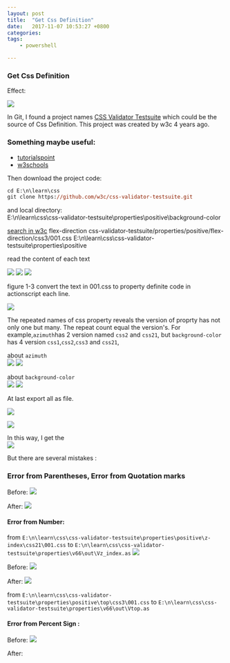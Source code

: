 ```yaml
---
layout: post
title:  "Get Css Definition"
date:   2017-11-07 10:53:27 +0800
categories:  
tags: 
    - powershell

---
```


### Get Css Definition  ###

Effect:

![](https://i.imgur.com/J9hYl0N.gif)

[](https://www.w3.org/TR/css-flexbox-1/)
In Git, I found a project names [CSS Validator Testsuite]() which could be the source of Css Definition. This project was created by w3c 4 years ago.

### Something maybe useful: ###

* [tutorialspoint](https://www.tutorialspoint.com/css/css_azimuth.htm)
* [w3schools](https://www.w3schools.com/cssref/css_ref_aural.asp)

Then download the project code:
 
```ps
cd E:\n\learn\css
git clone https://github.com/w3c/css-validator-testsuite.git

```
and local directory:   
E:\n\learn\css\css-validator-testsuite\properties\positive\background-color

[search in w3c](https://github.com/search?p=2&q=org%3Aw3c+flex-direction&type=Code)
flex-direction
css-validator-testsuite/properties/positive/flex-direction/css3/001.css
E:\n\learn\css\css-validator-testsuite\properties\positive


read the content of each text 

![](https://i.imgur.com/xXoGkow.png)
![](https://i.imgur.com/11zwGSd.png)
![](https://i.imgur.com/drwpA9D.png)

figure 1-3 convert the text in 001.css to property definite code in actionscript each line.


![](https://i.imgur.com/mAyDoLQ.png)

The repeated names of css property reveals the version of proprty has not only one but many. The repeat count equal the version's.
For example,`azimuth`has 2 version named `css2` and `css21`, but `background-color` has 4 version `css1`,`css2`,`css3` and `css21`, 
    
about `azimuth`  
![](https://i.imgur.com/9h92XG3.png)
![](https://i.imgur.com/Z5QwzPq.png)

about `background-color`  
![](https://i.imgur.com/2vxO817.png)
![](https://i.imgur.com/4S4f6ia.png)

At last export all as file.

![](https://i.imgur.com/3mtOV4E.png)

![](https://i.imgur.com/Uw6cKHm.png)


In this way, I get the   
![](https://i.imgur.com/Oss4SA4.png)

But there are several mistakes :  
### Error from Parentheses,  Error from Quotation marks   ###

Before:
![](https://i.imgur.com/HWW0e92.png)

After:
![](https://i.imgur.com/KNPqu2n.png)



#### Error from Number:   ####

from `E:\n\learn\css\css-validator-testsuite\properties\positive\z-index\css21\001.css` 
to `E:\n\learn\css\css-validator-testsuite\properties\v66\out\Vz_index.as`
![](https://i.imgur.com/hnERvyd.png)


Before:
![](https://i.imgur.com/zn6N7aD.png)

After:
![](https://i.imgur.com/W2zXZ3z.png)



from `E:\n\learn\css\css-validator-testsuite\properties\positive\top\css3\001.css` 
to `E:\n\learn\css\css-validator-testsuite\properties\v66\out\Vtop.as`

#### Error from Percent Sign :   ####
Before:
![](https://i.imgur.com/LppHX0I.png)

After: